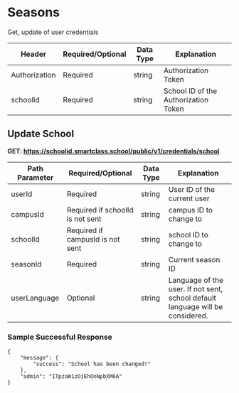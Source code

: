 # Seasons
Get, update of user credentials

Header | Required/Optional | Data Type | Explanation
------ | ----------------- | --------- | -----------
Authorization | Required | string | Authorization Token
schoolId | Required | string | School ID of the Authorization Token


## Update School

**GET: https://schoolid.smartclass.school/public/v1/credentials/school**

Path Parameter | Required/Optional | Data Type | Explanation
-------------- | ----------------- | --------- | -----------
userId | Required | string | User ID of the current user
campusId | Required if schoolId is not sent | string | campus ID to change to
schoolId | Required if campusId is not sent | string | school ID to change to
seasonId | Required | string | Current season ID
userLanguage | Optional | string | Language of the user. If not sent, school default language will be considered.

### Sample Successful Response
```
{
    "message": {
        "success": "School has been changed!"
    },
    "admin": "ITpzaW1zOiEhOnNpbXM6A"
}
```
